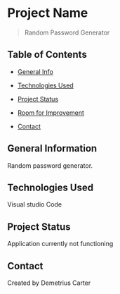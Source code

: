 # Project Name
> Random Password Generator

## Table of Contents
* [General Info](#general-information)
* [Technologies Used](#technologies-used)
* [Project Status](#project-status)
* [Room for Improvement](#room-for-improvement)

* [Contact](#contact)


## General Information
Random password generator. 





## Technologies Used
Visual studio Code

## Project Status
Application currently not functioning 

## Contact
Created by Demetrius Carter









